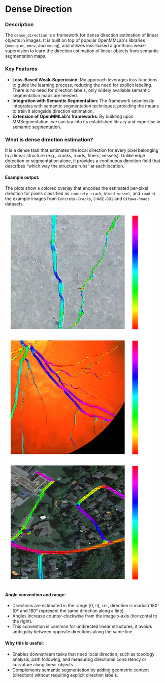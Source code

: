 # Dense Direction

### Description
The `dense_direction` is a framework for dense direction estimation of linear objects in images.
It is built on top of popular OpenMMLab's libraries (`mmengine`, `mmcv`, and `mmseg`), and utilizes loss-based 
algorithmic weak-supervision to learn the direction estimation of linear objects from semantic segmentation maps.

### Key Features
- **Loss-Based Weak-Supervision**: My approach leverages loss functions to guide the learning process, reducing the need for explicit labeling. There is no need for direction labels, only widely available semantic segmentation maps are needed.
- **Integration with Semantic Segmentation**: The framework seamlessly integrates with semantic segmentation techniques, providing the means to train it alongside direction estimation.
- **Extension of OpenMMLab's frameworks**: By building upon MMSegmentation, we can tap into its established library and expertise in semantic segmentation.


### What is dense direction estimation?

It is a dense task that estimates the local direction for every pixel belonging to a linear structure (e.g., cracks, roads, fibers, vessels). Unlike edge detection or segmentation alone, it provides a continuous direction field that describes “which way the structure runs” at each location.

#### Example output:

The plots show a colored overlay that encodes the estimated per‑pixel direction for pixels classified as `concrete crack`, `blood vessel`, and `road` in the example images from `Concrete-Cracks`, `CHASE-DB1` and `Ottawa-Roads` datasets.

<p align="center">
  <img src="docs/ims/example_output_crack.png" alt="Output plot, crack">
  <img src="docs/ims/example_output_chase.png" alt="Output plot, blood vessel">
  <img src="docs/ims/example_output_ottawa.png" alt="Output plot, road">
</p>

#### Angle convention and range:
- Directions are estimated in the range [0, π), i.e., direction is modulo 180° (0° and 180° represent the same direction along a line).
- Angles increase counter‑clockwise from the image x‑axis (horizontal to the right).
- This convention is common for undirected linear structures; it avoids ambiguity between opposite directions along the same line.

#### Why this is useful:
- Enables downstream tasks that need local direction, such as topology analysis, path following, and measuring directional consistency or curvature along linear objects.
- Complements semantic segmentation by adding geometric context (direction) without requiring explicit direction labels.

